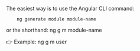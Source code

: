 The easiest way is to use the Angular CLI command:
```
    ng generate module module-name
```
or the shorthand:
ng g m module-name

👉 Example: ng g m user